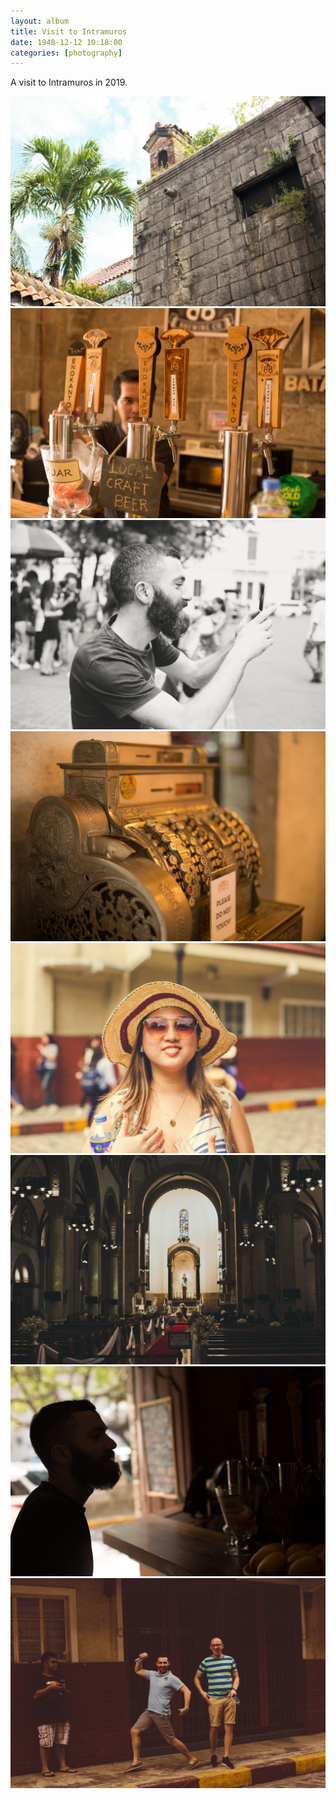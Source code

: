 ```yaml
---
layout: album
title: Visit to Intramuros
date: 1948-12-12 10:18:00
categories: [photography]
---
```


A visit to Intramuros in 2019.

![alt](/assets/albums/2019-10-26-intramuros/2019-10-26_Intramuros_PH_6252.jpg)       ![alt](/assets/albums/2019-10-26-intramuros/2019-10-26_Intramuros_PH_6257.jpg)       ![alt](/assets/albums/2019-10-26-intramuros/2019-10-26_Intramuros_PH_6308.jpg)
![alt](/assets/albums/2019-10-26-intramuros/2019-10-26_Intramuros_PH_6253.jpg)       ![alt](/assets/albums/2019-10-26-intramuros/2019-10-26_Intramuros_PH_6290.jpg)       ![alt](/assets/albums/2019-10-26-intramuros/2019-10-26_Intramuros_PH_6311.jpg)
![alt](/assets/albums/2019-10-26-intramuros/2019-10-26_Intramuros_PH_6256.jpg)       ![alt](/assets/albums/2019-10-26-intramuros/2019-10-26_Intramuros_PH_6296.jpg)